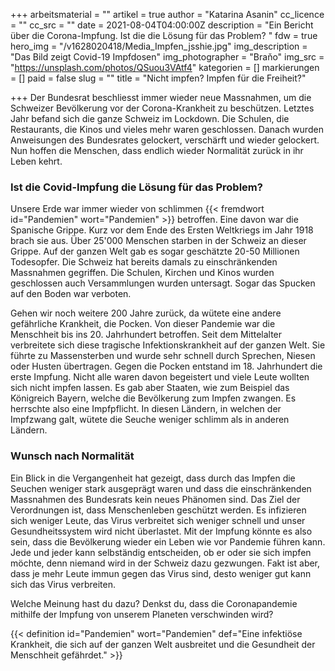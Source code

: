 +++
arbeitsmaterial = ""
artikel = true
author = "Katarina Asanin"
cc_licence = ""
cc_src = ""
date = 2021-08-04T04:00:00Z
description = "Ein Bericht über die Corona-Impfung. Ist die die Lösung für das Problem? "
fdw = true
hero_img = "/v1628020418/Media_Impfen_jsshie.jpg"
img_description = "Das Bild zeigt Covid-19 Impfdosen"
img_photographer = "Braňo"
img_src = "https://unsplash.com/photos/QSuou3VAtf4"
kategorien = []
markierungen = []
paid = false
slug = ""
title = "Nicht impfen? Impfen für die Freiheit?"

+++
Der Bundesrat beschliesst immer wieder neue Massnahmen, um die Schweizer Bevölkerung vor der Corona-Krankheit zu beschützen. Letztes Jahr befand sich die ganze Schweiz im Lockdown. Die Schulen, die Restaurants, die Kinos und vieles mehr waren geschlossen. Danach wurden Anweisungen des Bundesrates gelockert, verschärft und wieder gelockert. Nun hoffen die Menschen, dass endlich wieder Normalität zurück in ihr Leben kehrt.

### Ist die Covid-Impfung die Lösung für das Problem?

Unsere Erde war immer wieder von schlimmen {{< fremdwort id="Pandemien" wort="Pandemien" >}} betroffen. Eine davon war die Spanische Grippe. Kurz vor dem Ende des Ersten Weltkriegs im Jahr 1918 brach sie aus. Über 25'000 Menschen starben in der Schweiz an dieser Grippe. Auf der ganzen Welt gab es sogar geschätzte 20-50 Millionen Todesopfer. Die Schweiz hat bereits damals zu einschränkenden Massnahmen gegriffen. Die Schulen, Kirchen und Kinos wurden geschlossen auch Versammlungen wurden untersagt. Sogar das Spucken auf den Boden war verboten.

Gehen wir noch weitere 200 Jahre zurück, da wütete eine andere gefährliche Krankheit, die Pocken. Von dieser Pandemie war die Menschheit bis ins 20. Jahrhundert betroffen. Seit dem Mittelalter verbreitete sich diese tragische Infektionskrankheit auf der ganzen Welt. Sie führte zu Massensterben und wurde sehr schnell durch Sprechen, Niesen oder Husten übertragen. Gegen die Pocken entstand im 18. Jahrhundert die erste Impfung. Nicht alle waren davon begeistert und viele Leute wollten sich nicht impfen lassen. Es gab aber Staaten, wie zum Beispiel das Königreich Bayern, welche die Bevölkerung zum Impfen zwangen. Es herrschte also eine Impfpflicht. In diesen Ländern, in welchen der Impfzwang galt, wütete die Seuche weniger schlimm als in anderen Ländern.

### **Wunsch nach Normalität**

Ein Blick in die Vergangenheit hat gezeigt, dass durch das Impfen die Seuchen weniger stark ausgeprägt waren und dass die einschränkenden Massnahmen des Bundesrats kein neues Phänomen sind. Das Ziel der Verordnungen ist, dass Menschenleben geschützt werden. Es infizieren sich weniger Leute, das Virus verbreitet sich weniger schnell und unser Gesundheitssystem wird nicht überlastet. Mit der Impfung könnte es also sein, dass die Bevölkerung wieder ein Leben wie vor Pandemie führen kann. Jede und jeder kann selbständig entscheiden, ob er oder sie sich impfen möchte, denn niemand wird in der Schweiz dazu gezwungen. Fakt ist aber, dass je mehr Leute immun gegen das Virus sind, desto weniger gut kann sich das Virus verbreiten.

Welche Meinung hast du dazu? Denkst du, dass die Coronapandemie mithilfe der Impfung von unserem Planeten verschwinden wird?

{{< definition id="Pandemien" wort="Pandemien" def="Eine infektiöse Krankheit, die sich auf der ganzen Welt ausbreitet und die Gesundheit der Menschheit gefährdet." >}}